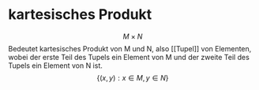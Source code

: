 # kartesisches Produkt
$$M\times N$$
Bedeutet kartesisches Produkt von M und N, also [[Tupel]] von Elementen, wobei der erste Teil des Tupels ein Element von M und der zweite Teil des Tupels ein Element von N ist.
$$\{(x,y):x\in M,y\in N\}$$